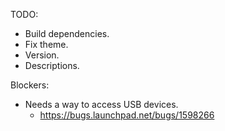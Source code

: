 TODO:

* Build dependencies.
* Fix theme.
* Version.
* Descriptions.

Blockers:

* Needs a way to access USB devices.
  - https://bugs.launchpad.net/bugs/1598266
